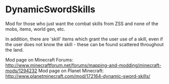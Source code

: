 DynamicSwordSkills
==================

Mod for those who just want the combat skills from ZSS and none of the mobs, items, world gen, etc.

In addition, there are 'skill' items which grant the user use of a skill, even if the user does not know the skill - these can be found scattered throughout the land.

Mod page on Minecraft Forums: http://www.minecraftforum.net/forums/mapping-and-modding/minecraft-mods/1294232
Mod page on Planet Minecraft: http://www.planetminecraft.com/mod/172164-dynamic-sword-skills/

